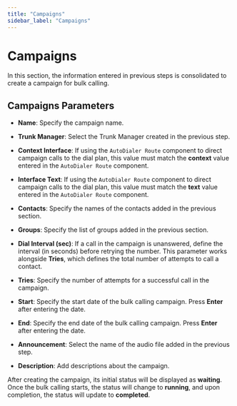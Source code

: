 ```yaml
---
title: "Campaigns"
sidebar_label: "Campaigns"
---
```


# Campaigns

In this section, the information entered in previous steps is consolidated to create a campaign for bulk calling.

## Campaigns Parameters

- **Name**: Specify the campaign name.

- **Trunk Manager**: Select the Trunk Manager created in the previous step.

- **Context Interface**: If using the `AutoDialer Route` component to direct campaign calls to the dial plan, this value must match the **context** value entered in the `AutoDialer Route` component.

- **Interface Text**: If using the `AutoDialer Route` component to direct campaign calls to the dial plan, this value must match the **text** value entered in the `AutoDialer Route` component.

- **Contacts**: Specify the names of the contacts added in the previous section.

- **Groups**: Specify the list of groups added in the previous section.

- **Dial Interval (sec)**: If a call in the campaign is unanswered, define the interval (in seconds) before retrying the number. This parameter works alongside **Tries**, which defines the total number of attempts to call a contact.

- **Tries**: Specify the number of attempts for a successful call in the campaign.

- **Start**: Specify the start date of the bulk calling campaign. Press **Enter** after entering the date.

- **End**: Specify the end date of the bulk calling campaign. Press **Enter** after entering the date.

- **Announcement**: Select the name of the audio file added in the previous step.

- **Description**: Add descriptions about the campaign.

After creating the campaign, its initial status will be displayed as **waiting**. Once the bulk calling starts, the status will change to **running**, and upon completion, the status will update to **completed**.
```